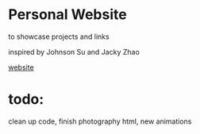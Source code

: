 # Personal Website
to showcase projects and links

inspired by Johnson Su and Jacky Zhao

[website](http://terryfu33.github.io)


# todo:
clean up code, finish photography html, new animations
